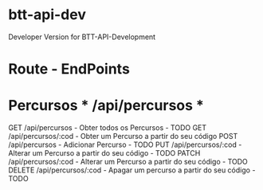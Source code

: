 # btt-api-dev
Developer Version for BTT-API-Development

# Route - EndPoints

# Percursos * /api/percursos *
GET /api/percursos - Obter todos os Percursos - TODO
GET /api/percursos/:cod - Obter um Percurso a partir do seu código
POST /api/percursos - Adicionar Percurso - TODO
PUT /api/percursos/:cod - Alterar um Percurso a partir do seu código - TODO
PATCH /api/percursos/:cod - Alterar um Percurso a partir do seu código - TODO 
DELETE /api/percursos/:cod - Apagar um percurso a partir do seu código - TODO